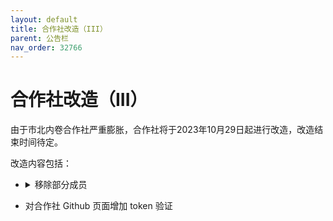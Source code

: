 ```yaml
---
layout: default
title: 合作社改造（III）
parent: 公告栏
nav_order: 32766
---
```


# 合作社改造（III）

由于市北内卷合作社严重膨胀，合作社将于2023年10月29日起进行改造，改造结束时间待定。

改造内容包括：
- <details>
    <summary>移除部分成员</summary>
    <blockquote class="green"><p>成员名单</p><p>2023/10/29 12:00前无反应移除：@天青色、@NAMOTIYA、@XweifangjunX、@South.、@月饼、@xy、@sparkmoss`（7人）</p><p>2024/1/31前无反应移除：@Freedom、@鈢.、@操作不成功，请稍后重试（3人）</p><p>我们感谢以上成员在合作社做出的贡献，如仍需留在合作社请私信。

- 对合作社 Github 页面增加 token 验证